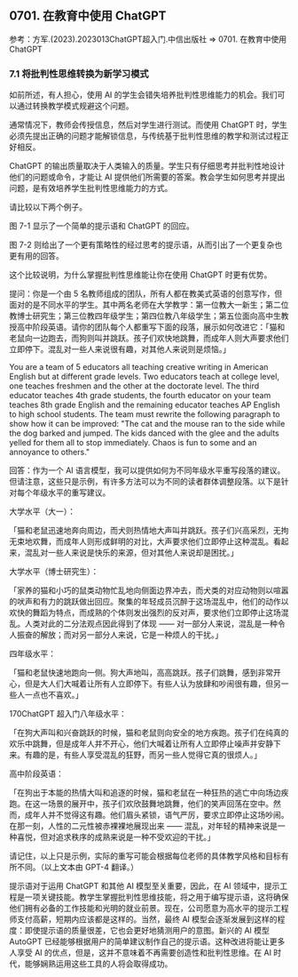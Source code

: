 ## 0701. 在教育中使用 ChatGPT

参考：方军.(2023).2023013ChatGPT超入门.中信出版社 => 0701. 在教育中使用 ChatGPT

### 7.1 将批判性思维转换为新学习模式

如前所述，有人担心，使用 AI 的学生会错失培养批判性思维能力的机会。我们可以通过转换教学模式规避这个问题。

通常情况下，教师会传授信息，然后对学生进行测试。而使用 ChatGPT 时，学生必须先提出正确的问题才能解锁信息，与传统基于批判性思维的教学和测试过程正好相反。

ChatGPT 的输出质量取决于人类输入的质量。学生只有仔细思考并批判性地设计他们的问题或命令，才能让 AI 提供他们所需要的答案。教会学生如何思考并提出问题，是有效培养学生批判性思维能力的方式。

请比较以下两个例子。

图 7-1 显示了一个简单的提示语和 ChatGPT 的回应。

图 7-2 则给出了一个更有策略性的经过思考的提示语，从而引出了一个更复杂也更有用的回答。

这个比较说明，为什么掌握批判性思维能让你在使用 ChatGPT 时更有优势。

提问：你是一个由 5 名教师组成的团队，所有人都在教美式英语的创意写作，但面对的是不同水平的学生。其中两名老师在大学教学：第一位教大一新生；第二位教博士研究生；第三位教四年级学生；第四位教八年级学生；第五位面向高中生教授高中阶段英语。请你的团队每个人都重写下面的段落，展示如何改进它：「猫和老鼠向一边跑去，而狗则叫并跳跃。孩子们欢快地跳舞，而成年人则大声要求他们立即停下。混乱对一些人来说很有趣，对其他人来说则是烦恼。」

You are a team of 5 educators all teaching creative writing in American English but at different grade levels. Two educators teach at college level, one teaches freshmen and the other at the doctorate level. The third educator teaches 4th grade students, the fourth educator on your team teaches 8th grade English and the remaining educator teaches AP English to high school students. The team must rewrite the following paragraph to show how it can be improved: "The cat and the mouse ran to the side while the dog barked and jumped. The kids danced with the glee and the adults yelled for them all to stop immediately. Chaos is fun to some and an annoyance to others."

回答：作为一个 AI 语言模型，我可以提供如何为不同年级水平重写段落的建议。但请注意，这些只是示例，有许多方法可以为不同的读者群体调整段落。以下是针对每个年级水平的重写建议。

大学水平（大一）：

「猫和老鼠迅速地奔向周边，而犬则热情地大声叫并跳跃。孩子们兴高采烈，无拘无束地欢舞，而成年人则形成鲜明的对比，大声要求他们立即停止这种混乱。看起来，混乱对一些人来说是快乐的来源，但对其他人来说却是困扰。」

大学水平（博士研究生）：

「家养的猫和小巧的鼠类动物忙乱地向侧面边界冲去，而犬类的对应动物则以喧嚣的吠声和有力的跳跃做出回应。聚集的年轻成员沉醉于这场混乱中，他们的动作以欢快的舞蹈为特点，而成熟的个体则发出强烈的反对声，要求他们立即停止这场混乱。人类对此的二分法观点因此得到了体现 —— 对一部分人来说，混乱是一种令人振奋的解放；而对另一部分人来说，它是一种烦人的干扰。」

四年级水平：

「猫和老鼠快速地跑向一侧。狗大声地叫，高高跳跃。孩子们跳舞，感到非常开心，但是大人们大喊着让所有人立即停下。有些人认为放肆和吵闹很有趣，但另一些人一点也不喜欢。」

170ChatGPT 超入门八年级水平：

「在狗大声叫和兴奋跳跃的时候，猫和老鼠则向安全的地方疾跑。孩子们在纯真的欢乐中跳舞，但是成年人并不开心，他们大喊着让所有人立即停止噪声并安静下来。有趣的是，有些人享受混乱的狂野，而另一些人觉得它真的很烦人。」

高中阶段英语：

「在狗出于本能的热情大叫和追逐的时候，猫和老鼠在一种狂热的逃亡中向场边疾跑。在这一场景的展开中，孩子们欢欣鼓舞地跳舞，他们的笑声回荡在空中。然而，成年人并不觉得这有趣。他们眉头紧锁，语气严厉，要求立即停止这场吵闹。在那一刻，人性的二元性被赤裸裸地展现出来 —— 混乱，对年轻的精神来说是一种喜悦，但对追求秩序的成熟来说是一种不受欢迎的干扰。」

请记住，以上只是示例，实际的重写可能会根据每位老师的具体教学风格和目标有所不同。（以上文本由 GPT-4 翻译。）

提示语对于运用 ChatGPT 和其他 AI 模型至关重要，因此，在 AI 领域中，提示工程是一项关键技能。教学生掌握批判性思维技能，将之用于编写提示语，这将确保他们拥有必备的工作技能和光明的就业前景。现在，公司愿意为高水平的提示工程师支付高薪，短期内应该都是这样的。当然，最终 AI 模型会逐渐发展到这样的程度：即使提示语的质量很差，它也会更好地猜测用户的意图。新兴的 AI 模型 AutoGPT 已经能够根据用户的简单建议制作自己的提示语。这种改进将能让更多人享受 AI 的优点，但是，这并不意味着不再需要创造性和批判性思维。在 AI 时代，能够娴熟运用这些工具的人将会取得成功。
